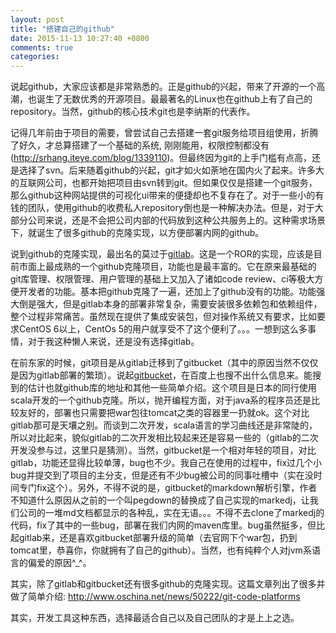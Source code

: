 ```yaml
---
layout: post
title: "搭建自己的github"
date: 2015-11-13 10:27:40 +0800
comments: true
categories: 
---
```


说起github，大家应该都是非常熟悉的。正是github的兴起，带来了开源的一个高潮，也诞生了无数优秀的开源项目。最最著名的Linux也在github上有了自己的repository。当然，github的核心技术git也是李纳斯的代表作。

记得几年前由于项目的需要，曾尝试自己去搭建一套git服务给项目组使用，折腾了好久，才总算搭建了一个基础的系统, 刚刚能用，权限控制都没有(<http://srhang.iteye.com/blog/1339110>)。但最终因为git的上手门槛有点高，还是选择了svn。后来随着github的兴起，git才如火如荼地在国内火了起来。许多大的互联网公司，也都开始把项目由svn转到git。但如果仅仅是搭建一个git服务，那么github这种网站提供的可视化ui带来的便捷却也不复存在了。对于一些小的有钱的团队，使用github的收费私人repository倒也是一种解决办法。但是，对于大部分公司来说，还是不会把公司内部的代码放到这种公共服务上的。这种需求场景下，就诞生了很多github的克隆实现，以方便部署内网的github。

<!--more-->

说到github的克隆实现，最出名的莫过于[gitlab](https://gitlab.com)。这是一个ROR的实现，应该是目前市面上最成熟的一个github克隆项目，功能也是最丰富的。它在原来最基础的git库管理、权限管理、用户管理的基础上又加入了诸如code review、ci等极大方便开发者的功能。基本把github克隆了一遍，还加上了github没有的功能。功能强大倒是强大，但是gitlab本身的部署非常复杂，需要安装很多依赖包和依赖组件，整个过程非常痛苦。虽然现在提供了集成安装包，但对操作系统又有要求，比如要求CentOS 6以上，CentOs 5的用户就享受不了这个便利了。。。一想到这么多事情，对于我这种懒人来说，还是没有选择gitlab。

在前东家的时候，git项目是从gitlab迁移到了gitbucket（其中的原因当然不仅仅是因为gitlab部署的繁琐）。说起[gitbucket](https://gitbucket.github.io/gitbucket-news/)，在百度上也搜不出什么信息来。能搜到的估计也就github库的地址和其他一些简单介绍。这个项目是日本的同行使用scala开发的一个github克隆。所以，抛开编程方面，对于java系的程序员还是比较友好的，部署也只需要把war包往tomcat之类的容器里一扔就ok。这个对比gitlab那可是天壤之别。而谈到二次开发，scala语言的学习曲线还是非常陡的，所以对比起来，貌似gitlab的二次开发相比较起来还是容易一些的（gitlab的二次开发没参与过，这里只是猜测）。当然，gitbucket是一个相对年轻的项目，对比gitlab，功能还显得比较单薄，bug也不少。我自己在使用的过程中，fix过几个小bug并提交到了项目的主分支，但是还有不少bug被公司的同事吐槽中（实在没时间专门fix这个）。另外，不得不说的是，gitbucket的markdown解析引擎，作者不知道什么原因从之前的一个叫pegdown的替换成了自己实现的markedj，让我们公司的一堆md文档都显示的各种乱，实在无语。。。不得不去clone了markedj的代码，fix了其中的一些bug，部署在我们内网的maven库里。bug虽然挺多，但比起gitlab来，还是喜欢gitbucket部署升级的简单（去官网下个war包，扔到tomcat里，恭喜你，你就拥有了自己的github）。当然，也有纯粹个人对jvm系语言的偏爱的原因^_^。

其实，除了gitlab和gitbucket还有很多github的克隆实现。这篇文章列出了很多并做了简单介绍:
<http://www.oschina.net/news/50222/git-code-platforms>

其实，开发工具这种东西，选择最适合自己以及自己团队的才是上上之选。